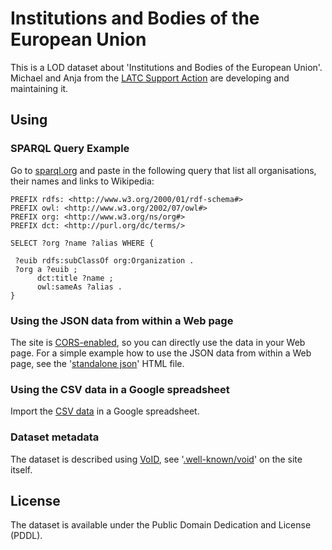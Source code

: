 # Institutions and Bodies of the European Union

This is a LOD dataset about 'Institutions and Bodies of the European Union'. Michael and Anja from the [LATC Support Action](http://latc-project.eu/) are developing and maintaining it.

## Using

### SPARQL Query Example

Go to [sparql.org](http://sparql.org/sparql.html) and paste in the following query that list all organisations, their names and links to Wikipedia:

	PREFIX rdfs: <http://www.w3.org/2000/01/rdf-schema#>
	PREFIX owl: <http://www.w3.org/2002/07/owl#>
	PREFIX org: <http://www.w3.org/ns/org#>
	PREFIX dct: <http://purl.org/dc/terms/> 

	SELECT ?org ?name ?alias WHERE {

	 ?euib rdfs:subClassOf org:Organization .
	 ?org a ?euib ;
	      dct:title ?name ;
	      owl:sameAs ?alias .
	}

### Using the JSON data from within a Web page

The site is [CORS-enabled](http://enable-cors.org/), so you can directly use the data in your Web page. For a simple example how to use the JSON data from within a Web page, see the '[standalone json](https://github.com/mhausenblas/eu-institutions/blob/master/usage/standalone-json.html)' HTML file.

### Using the CSV data in a Google spreadsheet

Import the [CSV data](http://eu-institutions.appspot.com/format/csv) in a Google spreadsheet.

### Dataset metadata

The dataset is described using [VoID](http://www.w3.org/TR/void/), see '[.well-known/void](http://institutions.publicdata.eu/.well-known/void)' on the site itself.

## License

The dataset is available under the Public Domain Dedication and License (PDDL).